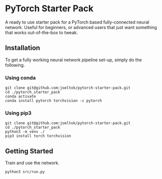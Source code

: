 # PyTorch Starter Pack

A ready to use starter pack for a PyTorch based fully-connected neural network. Useful for beginners, or advanced users that just want something that works out-of-the-box to tweak.

## Installation

To get a fully working neural network pipeline set-up, simply do the following.

### Using conda

```
git clone git@github.com:joeltok/pytorch-starter-pack.git
cd ./pytorch_starter_pack
conda activate
conda install pytorch torchvision -c pytorch
```

### Using pip3

```
git clone git@github.com:joeltok/pytorch-starter-pack.git
cd ./pytorch_starter_pack
python3 -m venv ./
pip3 install torch torchvision
```

## Getting Started

Train and use the network.

```
python3 src/run.py
```
